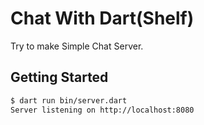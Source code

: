 # Chat With Dart(Shelf)

Try to make Simple Chat Server.

## Getting Started

```sh
$ dart run bin/server.dart
Server listening on http://localhost:8080 
```
